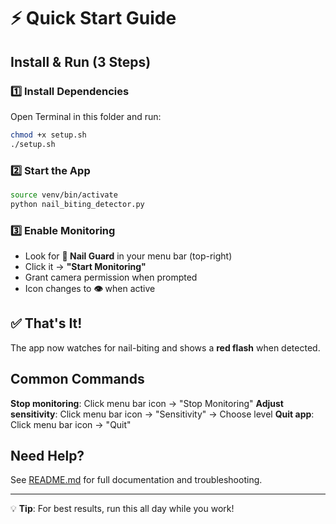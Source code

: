 # ⚡ Quick Start Guide

## Install & Run (3 Steps)

### 1️⃣ Install Dependencies

Open Terminal in this folder and run:

```bash
chmod +x setup.sh
./setup.sh
```

### 2️⃣ Start the App

```bash
source venv/bin/activate
python nail_biting_detector.py
```

### 3️⃣ Enable Monitoring

- Look for **👋 Nail Guard** in your menu bar (top-right)
- Click it → **"Start Monitoring"**
- Grant camera permission when prompted
- Icon changes to **👁️** when active

## ✅ That's It!

The app now watches for nail-biting and shows a **red flash** when detected.

## Common Commands

**Stop monitoring**: Click menu bar icon → "Stop Monitoring"
**Adjust sensitivity**: Click menu bar icon → "Sensitivity" → Choose level
**Quit app**: Click menu bar icon → "Quit"

## Need Help?

See [README.md](README.md) for full documentation and troubleshooting.

---

💡 **Tip**: For best results, run this all day while you work!
